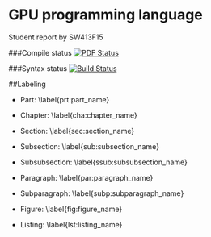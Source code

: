 GPU programming language
========================
Student report by SW413F15


###Compile status
[![PDF Status](https://www.sharelatex.com/github/repos/SW413/Paper/builds/latest/badge.svg)](https://www.sharelatex.com/github/repos/SW413/Paper/builds/latest/output.pdf)

###Syntax status
[![Build Status](https://travis-ci.org/SW413/Paper.svg?branch=master)](https://travis-ci.org/SW413/Paper)   


##Labeling
- Part: \label{prt:part_name}   

- Chapter: \label{cha:chapter_name}  

- Section: \label{sec:section_name}

- Subsection: \label{sub:subsection_name}

- Subsubsection: \label{ssub:subsubsection_name}   

- Paragraph: \label{par:paragraph_name}

- Subparagraph: \label{subp:subparagraph_name}

- Figure: \label{fig:figure_name}  

- Listing: \label{lst:listing_name}
